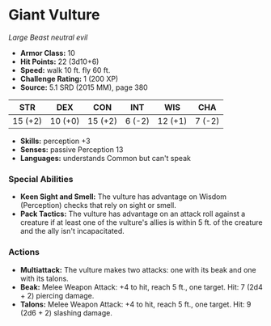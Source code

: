 # Giant Vulture

*Large* *Beast* *neutral evil*

- **Armor Class:** 10
- **Hit Points:** 22 (3d10+6)
- **Speed:** walk 10 ft. fly 60 ft.
- **Challenge Rating:** 1 (200 XP)
- **Source:** 5.1 SRD (2015 MM), page 380

| STR | DEX | CON | INT | WIS | CHA |
| --- | --- | --- | --- | --- | --- |
| 15 (+2) | 10 (+0) | 15 (+2) | 6 (-2) | 12 (+1) | 7 (-2) |

- **Skills:** perception +3
- **Senses:** passive Perception 13
- **Languages:** understands Common but can't speak

### Special Abilities

- **Keen Sight and Smell:** The vulture has advantage on Wisdom (Perception) checks that rely on sight or smell.
- **Pack Tactics:** The vulture has advantage on an attack roll against a creature if at least one of the vulture's allies is within 5 ft. of the creature and the ally isn't incapacitated.

### Actions

- **Multiattack:** The vulture makes two attacks: one with its beak and one with its talons.
- **Beak:** Melee Weapon Attack: +4 to hit, reach 5 ft., one target. Hit: 7 (2d4 + 2) piercing damage.
- **Talons:** Melee Weapon Attack: +4 to hit, reach 5 ft., one target. Hit: 9 (2d6 + 2) slashing damage.


